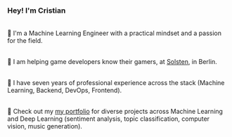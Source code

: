 <h3 style="padding-bottom: 1em">Hey! I'm Cristian</h3>

🎯 I'm a Machine Learning Engineer with a practical mindset and a passion for the field.</br></br>

🤖 I am helping game developers know their gamers, at <a href="https://solsten.io/">Solsten</a>, in Berlin.</br></br>

💪 I have seven years of professional experience across the stack (Machine Learning, Backend, DevOps, Frontend).</br></br>

💼 Check out my <a href="https://cristianmtr.github.io/resume/projects/">my portfolio</a> for diverse projects across Machine Learning and Deep Learning (sentiment analysis, topic classification, computer vision, music generation). </br></br>
